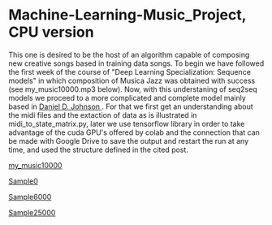 # Machine-Learning-Music_Project, CPU version

This one is desired to be the host of an algorithm capable of composing new creative songs based in training data songs. To begin we have followed the first week of the course of "Deep Learning Specialization: Sequence models" in which composition of Musica Jazz was obtained with success (see my_music10000.mp3 below). Now, with this understaning of seq2seq models we proceed to a more complicated and complete model mainly based in <a href="http://www.hexahedria.com/2015/08/03/composing-music-with-recurrent-neural-networks/">Daniel D. Johnson </a>. For that we first get an understanding about the midi files and the extaction of data as is illustrated in midi_to_state_matrix.py, later we use tensorflow library in order to take advantage of the cuda GPU's offered by colab and the connection that can be made with Google Drive to save the output and restart the run at any time, and used the structure defined in the cited post.

<a href="https://drive.google.com/file/d/1wsWOcc_heTH07sIjFH5Dt4MJUz0GcQyv/view?usp=sharing">my_music10000</a>

<a href="https://drive.google.com/file/d/1rKS186Z4wComAe_J6vSi8dQQ1wMUa8lY/view?usp=sharing">Sample0</a>

<a href="https://drive.google.com/file/d/1avuFiUpfxXa7ghbknofVFXnaLXT3JdaI/view?usp=sharing">Sample6000</a>

<a href="https://drive.google.com/file/d/1_nP5Uf9zvPlu52BFQBpJB34icx2B-Bco/view?usp=sharing">Sample25000</a>








